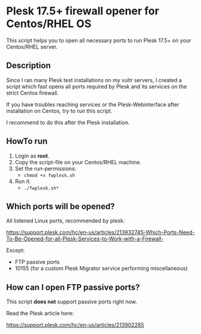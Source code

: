 # Plesk 17.5+ firewall opener for Centos/RHEL OS
This script helps you to open all necessary ports to run Plesk 17.5+ on your Centos/RHEL server.

## Description
Since I ran many Plesk test installations on my vultr servers, I created a script which fast opens all ports required by Plesk and its services on the strict Centos firewall.

If you have troubles reaching services or the Plesk-Webinterface after installation on Centos, try to run this script.

I recommend to do this after the Plesk installation.

## HowTo run
1. Login as **root**.
2. Copy the script-file on your Centos/RHEL machine.
3. Set the run-permissions:
    - ```chmod +x fwplesk.sh```
4. Run it:
    - ```./fwplesk.sh*```

## Which ports will be opened?
All listened Linux ports, recommended by plesk:

https://support.plesk.com/hc/en-us/articles/213932745-Which-Ports-Need-To-Be-Opened-for-all-Plesk-Services-to-Work-with-a-Firewall-

Except:
* FTP passive ports
* 10155 (for a custom Plesk Migrator service performing miscellaneous)

## How can I open FTP passive ports?
This script **does not** support passive ports right now.

Read the Plesk article here:

https://support.plesk.com/hc/en-us/articles/213902285
